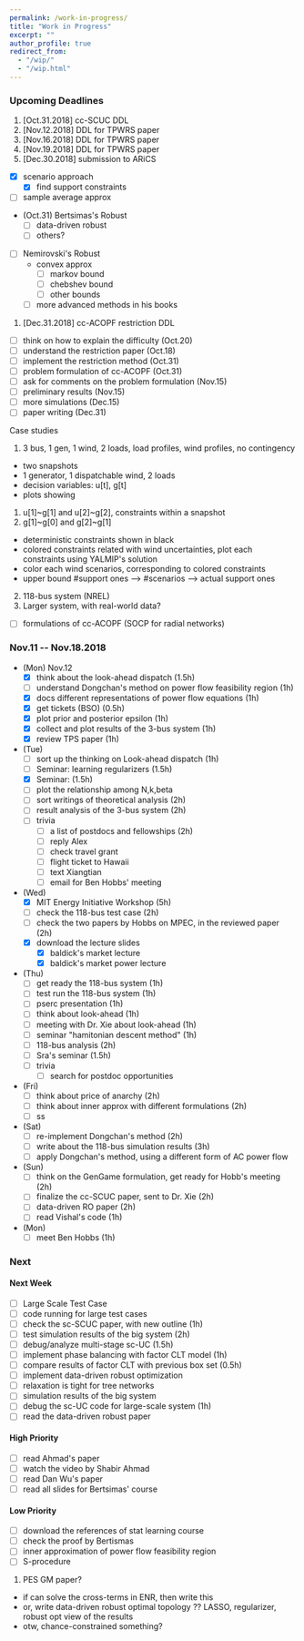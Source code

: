 ```yaml
---
permalink: /work-in-progress/
title: "Work in Progress"
excerpt: ""
author_profile: true
redirect_from: 
  - "/wip/"
  - "/wip.html"
---
```


### Upcoming Deadlines

1. [Oct.31.2018] cc-SCUC DDL
1. [Nov.12.2018] DDL for TPWRS paper
1. [Nov.16.2018] DDL for TPWRS paper
1. [Nov.19.2018] DDL for TPWRS paper
1. [Dec.30.2018] submission to ARiCS
  - [x] scenario approach
    - [x] find support constraints
  - [ ] sample average approx
  - (Oct.31) Bertsimas's Robust
    - [ ] data-driven robust
    - [ ] others?
  - [ ] Nemirovski's Robust
    - convex approx
      - [ ] markov bound
      - [ ] chebshev bound
      - [ ] other bounds
    - [ ] more advanced methods in his books
1. [Dec.31.2018] cc-ACOPF restriction DDL
  - [ ] think on how to explain the difficulty (Oct.20)
  - [ ] understand the restriction paper (Oct.18)
  - [ ] implement the restriction method (Oct.31)
  - [ ] problem formulation of cc-ACOPF (Oct.31)
  - [ ] ask for comments on the problem formulation (Nov.15)
  - [ ] preliminary results (Nov.15)
  - [ ] more simulations (Dec.15)
  - [ ] paper writing (Dec.31)

Case studies
1. 3 bus, 1 gen, 1 wind, 2 loads, load profiles, wind profiles, no contingency
  - two snapshots
  - 1 generator, 1 dispatchable wind, 2 loads
  - decision variables: u[t], g[t]
  - plots showing
  1. u[1]~g[1] and u[2]~g[2], constraints within a snapshot
  2. g[1]~g[0] and g[2]~g[1]
  - deterministic constraints shown in black
  - colored constraints related with wind uncertainties, plot each constraints using YALMIP's solution
  - color each wind scenarios, corresponding to colored constraints
  - upper bound #support ones --> #scenarios --> actual support ones
2. 118-bus system (NREL)
3. Larger system, with real-world data?
- [ ] formulations of cc-ACOPF (SOCP for radial networks)

### Nov.11 -- Nov.18.2018
* (Mon) Nov.12 
  - [x] think about the look-ahead dispatch (1.5h)
  - [ ] understand Dongchan's method on power flow feasibility region (1h)  
  - [X] docs different representations of power flow equations (1h)
  - [X] get tickets (BSO) (0.5h)
  - [x] plot prior and posterior epsilon (1h)
  - [x] collect and plot results of the 3-bus system (1h)
  - [x] review TPS paper (1h) 
* (Tue)
  - [ ] sort up the thinking on Look-ahead dispatch (1h)
  - [ ] Seminar: learning regularizers (1.5h)
  - [x] Seminar: (1.5h) 
  - [ ] plot the relationship among N,k,beta
  - [ ] sort writings of theoretical analysis (2h)
  - [ ] result analysis of the 3-bus system (2h)
  - [ ] trivia
    - [ ] a list of postdocs and fellowships (2h)
    - [ ] reply Alex 
    - [ ] check travel grant 
    - [ ] flight ticket to Hawaii
    - [ ] text Xiangtian 
    - [ ] email for Ben Hobbs' meeting 
* (Wed)
  - [x] MIT Energy Initiative Workshop (5h)
  - [ ] check the 118-bus test case (2h)
  - [ ] check the two papers by Hobbs on MPEC, in the reviewed paper (2h)
  - [x] download the lecture slides
    - [x] baldick's market lecture
    - [x] baldick's market power lecture 
* (Thu)
  - [ ] get ready the 118-bus system (1h)
  - [ ] test run the 118-bus system (1h) 
  - [ ] pserc presentation (1h) 
  - [ ] think about look-ahead (1h) 
  - [ ] meeting with Dr. Xie about look-ahead (1h)
  - [ ] seminar "hamitonian descent method" (1h)
  - [ ] 118-bus analysis (2h)
  - [ ] Sra's seminar (1.5h) 
  - [ ] trivia
  	- [ ] search for postdoc opportunities
* (Fri)
  - [ ] think about price of anarchy (2h) 
  - [ ] think about inner approx with different formulations (2h)
  - [ ] ss
* (Sat) 
  - [ ] re-implement Dongchan's method (2h)
  - [ ] write about the 118-bus simulation results (3h)
  - [ ] apply Dongchan's method, using a different form of AC power flow 
* (Sun) 
  - [ ] think on the GenGame formulation, get ready for Hobb's meeting (2h) 
  - [ ] finalize the cc-SCUC paper, sent to Dr. Xie (2h)
  - [ ] data-driven RO paper (2h)  
  - [ ] read Vishal's code (1h) 
* (Mon)
  - [ ] meet Ben Hobbs (1h)

### Next
#### Next Week
- [ ] Large Scale Test Case
- [ ] code running for large test cases
- [ ] check the sc-SCUC paper, with new outline (1h) 
- [ ] test simulation results of the big system (2h) 
- [ ] debug/analyze multi-stage sc-UC (1.5h)
- [ ] implement phase balancing with factor CLT model (1h)
- [ ] compare results of factor CLT with previous box set (0.5h)
- [ ] implement data-driven robust optimization 
- [ ] relaxation is tight for tree networks
- [ ] simulation results of the big system
- [ ] debug the sc-UC code for large-scale system (1h)
- [ ] read the data-driven robust paper

#### High Priority
- [ ] read Ahmad's paper
- [ ] watch the video by Shabir Ahmad
- [ ] read Dan Wu's paper
- [ ] read all slides for Bertsimas' course

#### Low Priority
- [ ] download the references of stat learning course
- [ ] check the proof by Bertismas
- [ ] inner approximation of power flow feasibility region
- [ ] S-procedure 
1. PES GM paper?
  - if can solve the cross-terms in ENR, then write this
  - or, write data-driven robust optimal topology ?? LASSO, regularizer, robust opt view of the results 
  - otw, chance-constrained something?
